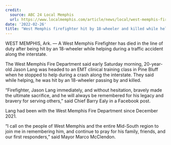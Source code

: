 ```yaml
---
credit:
  source: ABC 24 Local Memphis
  url: https://www.localmemphis.com/article/news/local/west-memphis-firefighter-hit-by-18-wheeler-killed-crash-interstate/522-07b83442-e76d-4977-af36-be92e5bac4d6
date: '2022-02-26'
title: "West Memphis firefighter hit by 18-wheeler and killed while helping during crash along interstate"
---
```

WEST MEMPHIS, Ark. — A West Memphis Firefighter has died in the line of duty after being hit by an 18-wheeler while helping during a traffic accident along the interstate.

The West Memphis Fire Department said early Saturday morning, 20-year-old Jason Lang was headed to an EMT clinical training class in Pine Bluff when he stopped to help during a crash along the interstate. They said while helping, he was hit by an 18-wheeler passing by and killed.

“Firefighter, Jason Lang immediately, and without hesitation, bravely made the ultimate sacrifice, and he will always be remembered for his legacy and bravery for serving others,” said Chief Barry Ealy in a Facebook post.

Lang had been with the West Memphis Fire Department since December 2021.

“I call on the people of West Memphis and the entire Mid-South region to join me in remembering him, and continue to pray for his family, friends, and our first responders,” said Mayor Marco McClendon.

